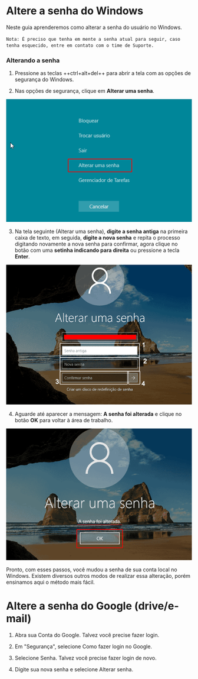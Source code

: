 # Altere a senha do Windows

Neste guia aprenderemos como alterar a senha do usuário no Windows.

`Nota: É preciso que tenha em mente a senha atual para seguir, caso tenha esquecido, entre em contato com o time de Suporte.`

### Alterando a senha

1. Pressione as teclas ++ctrl+alt+del++ para abrir a tela com as opções de segurança do Windows.

2. Nas opções de segurança, clique em **Alterar uma senha**. 

![alterando](/assets/images/alterar-senha-de-login-do-windows-10.png#center)

3. Na tela seguinte (Alterar uma senha), **digite a senha antiga** na primeira caixa de texto, em seguida, **digite a nova senha** e repita o processo digitando novamente a nova senha para confirmar, agora clique no botão com uma **setinha indicando para direita** ou pressione a tecla **Enter**.

![alterandopasso2](/assets/images/mudar-a-senha-do-windows-10.png#center)

4. Aguarde até aparecer a mensagem: **A senha foi alterada** e clique no botão **OK** para voltar à área de trabalho.

![alterada](/assets/images/senha-do-windows-10-alterada.png#center)

Pronto, com esses passos, você mudou a senha de sua conta local no Windows. Existem diversos outros modos de realizar essa alteração, porém ensinamos aqui o método mais fácil.

# Altere a senha do Google (drive/e-mail)

1. Abra sua Conta do Google. Talvez você precise fazer login.

2. Em "Segurança", selecione Como fazer login no Google.

3. Selecione Senha. Talvez você precise fazer login de novo.

4. Digite sua nova senha e selecione Alterar senha.


